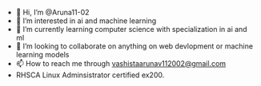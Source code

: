 - 👋 Hi, I’m @Aruna11-02
- 👀 I’m interested in ai and machine learning
- 🌱 I’m currently learning computer science with specialization in ai and ml
- 💞️ I’m looking to collaborate on anything on web devlopment or machine learning models
- 📫 How to reach me through vashistaarunav112002@gmail.com
- RHSCA Linux Adminsistrator certified ex200.

<!---
Aruna11-02/Aruna11-02 is a ✨ special ✨ repository because its `README.md` (this file) appears on your GitHub profile.
You can click the Preview link to take a look at your changes.
--->
